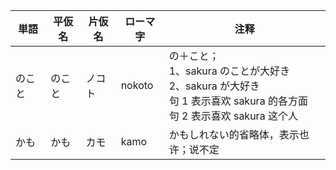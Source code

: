 | 単語   | 平仮名 | 片仮名 | ローマ字 | 注释                                                                                                                         |
| ------ | ------ | ------ | -------- | ---------------------------------------------------------------------------------------------------------------------------- |
| のこと | のこと | ノコト | nokoto   | の＋こと；<br>1、sakura のことが大好き<br>2、sakura が大好き<br>句 1 表示喜欢 sakura 的各方面<br>句 2 表示喜欢 sakura 这个人 |
| かも   | かも   | カモ   | kamo     | かもしれない的省略体，表示也许；说不定                                                                                       |
